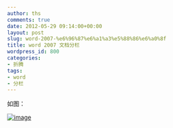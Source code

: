```yaml
---
author: ths
comments: true
date: 2012-05-29 09:14:00+00:00
layout: post
slug: word-2007-%e6%96%87%e6%a1%a3%e5%88%86%e6%a0%8f
title: word 2007 文档分栏
wordpress_id: 800
categories:
- 折腾
tags:
- word
- 分栏
---
```


如图：





[![image](http://www.tonghs.com/wp-content/uploads/2012/05/image_thumb.png)](http://www.tonghs.com/wp-content/uploads/2012/05/image.png)



